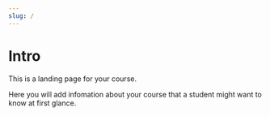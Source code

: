```yaml
---
slug: /
---
```


# Intro

This is a landing page for your course.

Here you will add infomation about your course that a student might want to know at first glance.
